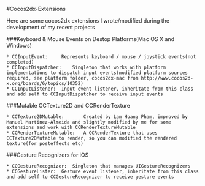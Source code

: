 #Cocos2dx-Extensions

Here are some cocos2dx extensions I wrote/modified during the development of my recent projects

###Keyboard & Mouse Events on Destop Platforms(Mac OS X and Windows)

	* CCInputEvent:		Represents keyboard / mouse / joystick events(not completed)
	* CCInputDispatcher:	Singleton that works with platform implementations to dispatch input events(modified platform sources required, see platform folder, cocos2dx-mac from http://www.cocos2d-x.org/boards/6/topics/10352)
	* CCInputListener:	Input event listener, inheritate from this class and add self to CCInputDispatcher to receive input events


###Mutable CCTexture2D and CCRenderTexture

	* CCTexture2DMutable:		Created by Lam Hoang Pham, improved by Manuel Martinez-Almeida and slightly modified by me for some extensions and work with CCRenderTextureMutable
	* CCRenderTextureMutable:	A CCRenderTexture that uses CCTexture2DMutable to render, so you can modified the rendered texture(for posteffects etc)


###Gesture Recognizers for iOS
	
	* CCGestureRecognizer:	Singleton that manages UIGestureRecognizers
	* CCGestureLister:	Gesture event listener, inheritate from this class and add self to CCGestureRecognizer to receive gesture events


